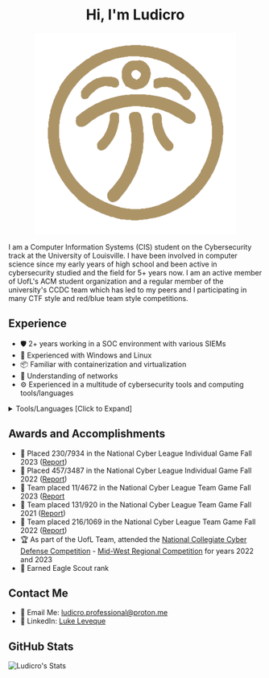 <h1 align="center">Hi, I'm Ludicro</h1>
<p align="center">
  <img src="logo.png" />
</p>


I am a Computer Information Systems (CIS) student on the Cybersecurity track at the University of Louisville. I have been involved in computer science since my early years of high school and been active in cybersecurity studied and the field for 5+ years now. I am an active member of UofL's ACM student organization and a regular member of the university's CCDC team which has led to my peers and I participating in many CTF style and red/blue team style competitions. 

## Experience 
- 🛡️ 2+ years working in a SOC environment with various SIEMs
- 🐧 Experienced with Windows and Linux
- 📦 Familiar with containerization and virtualization
- 📶 Understanding of networks
- ⚙️ Experienced in a multitude of cybersecurity tools and computing tools/languages
<details><summary>Tools/Languages [Click to Expand]</summary>

  - 🖥️ <b>Programming:</b> C, <ins>C++</ins>, C#, Java, <ins>Python</ins>, Javascript, SQL
  - ⌨️ <b>Scripting:</b> <ins>Bash</ins>, <ins>Powershell</ins>
  - 💻 <b>Operating Systems:</b> <ins>Kali/Ubuntu/Debian</ins>, <ins>Windows</ins>, Mac
  - ☁️ <b>Cloud Environments:</b> AWS, Google Cloud, Azure
  - 🕸️ <b>Web Apps:</b> <ins>Burp Suite</ins>
  - 🪪 &nbsp;<b>Digital Forensics:</b> Autopsy, FTK Imager
  - 📶 <b>Network Packet Analysis:</b> Wireshark
  - 🛠️ <b>General Tools:</b> hashcat, BadUSB, FlipperZero utilities, Ghidra
  - 📦 <b>Containers:</b> Docker
</details>

## Awards and Accomplishments
- 🏅 Placed 230/7934 in the National Cyber League Individual Game Fall 2023 ([Report](https://cyberskyline.com/report/EWCE1DX3HP1U))
- 🏅 Placed 457/3487 in the National Cyber League Individual Game Fall 2022 ([Report](https://cyberskyline.com/report/JWVHPVDWJFN9))
- 🏅 Team placed 11/4672 in the National Cyber League Team Game Fall 2023 ([Report](https://cyberskyline.com/report/FHAM10HNEUXA)
- 🏅 Team placed 131/920 in the National Cyber League Team Game Fall 2021 ([Report](https://cyberskyline.com/report/U6T6UUBTLB5J))
- 🏅 Team placed 216/1069 in the National Cyber League Team Game Fall 2022 ([Report](https://cyberskyline.com/report/JWVHPVDWJFN9))
- 🏆 As part of the UofL Team, attended the [National Collegiate Cyber Defense Competition](https://www.nationalccdc.org/) - [Mid-West Regional Competition](https://www.caeepnc.org/mwccdc/) for years 2022 and 2023
- 🦅 Earned Eagle Scout rank

## Contact Me
- 📧 Email Me: ludicro.professional@proton.me
- 🤝 LinkedIn: [Luke Leveque](https://www.linkedin.com/in/luke-leveque/)


## GitHub Stats
![Ludicro's Stats](https://github-readme-stats.vercel.app/api?username=Ludicro&theme=default&show_icons=true&hide_border=true&count_private=true)
